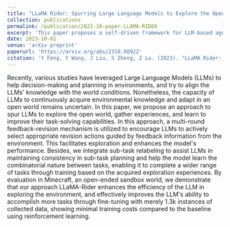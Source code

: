 ```yaml
---
title: "LLaMA Rider: Spurring Large Language Models to Explore the Open World."
collection: publications
permalink: /publication/2023-10-paper-LLAMA-RIDER
excerpt: 'This paper proposes a self-driven framework for LLM-based agents in open worlds.'
date: 2023-10-01
venue: 'arXiv preprint'
paperurl: 'https://arxiv.org/abs/2310.08922'
citation: 'Y Feng, Y Wang, J Liu, S Zheng, Z Lu. (2023). "LLaMA Rider: Spurring Large Language Models to Explore the Open World." <i>arXiv preprint</i>. arXiv:2310.08922.'
---
```

Recently, various studies have leveraged Large Language Models (LLMs) to help decision-making and planning in environments, and try to align the LLMs' knowledge with the world conditions. Nonetheless, the capacity of LLMs to continuously acquire environmental knowledge and adapt in an open world remains uncertain. In this paper, we propose an approach to spur LLMs to explore the open world, gather experiences, and learn to improve their task-solving capabilities. In this approach, a multi-round feedback-revision mechanism is utilized to encourage LLMs to actively select appropriate revision actions guided by feedback information from the environment. This facilitates exploration and enhances the model's performance. Besides, we integrate sub-task relabeling to assist LLMs in maintaining consistency in sub-task planning and help the model learn the combinatorial nature between tasks, enabling it to complete a wider range of tasks through training based on the acquired exploration experiences. By evaluation in Minecraft, an open-ended sandbox world, we demonstrate that our approach LLaMA-Rider enhances the efficiency of the LLM in exploring the environment, and effectively improves the LLM's ability to accomplish more tasks through fine-tuning with merely 1.3k instances of collected data, showing minimal training costs compared to the baseline using reinforcement learning.